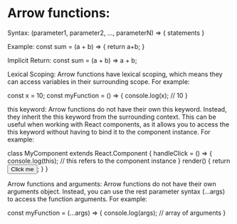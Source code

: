 # Arrow functions:

Syntax: (parameter1, parameter2, ..., parameterN) => { statements }

Example: const sum = (a + b) => {
return a+b;
}

Implicit Return: const sum = (a + b) => a + b;

Lexical Scoping: Arrow functions have lexical scoping, which means they can access variables in their surrounding scope. For example:

const x = 10;
const myFunction = () => {
console.log(x); // 10
}

this keyword: Arrow functions do not have their own this keyword. Instead, they inherit the this keyword from the surrounding context. This can be useful when working with React components, as it allows you to access the this keyword without having to bind it to the component instance. For example:

class MyComponent extends React.Component {
handleClick = () => {
console.log(this); // this refers to the component instance
}
render() {
return <button onClick={this.handleClick}>Click me</button>;
}
}

Arrow functions and arguments: Arrow functions do not have their own arguments object. Instead, you can use the rest parameter syntax (...args) to access the function arguments. For example:

const myFunction = (...args) => {
console.log(args); // array of arguments
}
